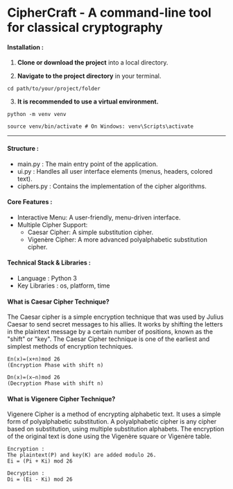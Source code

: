 # **CipherCraft - A command-line tool for classical cryptography**

#### **Installation :**
  
1. **Clone or download the project** into a local directory.

2. **Navigate to the project directory** in your terminal.

```shell
cd path/to/your/project/folder
```

3. **It is recommended to use a virtual environment.**

```shell
python -m venv venv

source venv/bin/activate # On Windows: venv\Scripts\activate
```
---

#### **Structure :**
- main.py : The main entry point of the application. 
- ui.py : Handles all user interface elements (menus, headers, colored text). 
- ciphers.py : Contains the implementation of the cipher algorithms.

#### **Core Features :**
- Interactive Menu: A user-friendly, menu-driven interface. 
- Multiple Cipher Support: 
	- Caesar Cipher: A simple substitution cipher. 
	- Vigenère Cipher: A more advanced polyalphabetic substitution cipher.

#### **Technical Stack & Libraries :**
- Language : Python 3 
- Key Libraries : os, platform, time

#### **What is Caesar Cipher Technique?**
The Caesar cipher is a simple encryption technique that was used by Julius Caesar to send secret messages to his allies. It works by shifting the letters in the plaintext message by a certain number of positions, known as the "shift" or "key". The Caesar Cipher technique is one of the earliest and simplest methods of encryption techniques.

```
En​(x)=(x+n)mod 26  
(Encryption Phase with shift n)

Dn(x)=(x−n)mod 26                
(Decryption Phase with shift n)
```

#### **What is Vigenere Cipher Technique?**
Vigenere Cipher is a method of encrypting alphabetic text. It uses a simple form of polyalphabetic substitution. A polyalphabetic cipher is any cipher based on substitution, using multiple substitution alphabets. The encryption of the original text is done using the Vigenère square or Vigenère table.

```
Encryption :
The plaintext(P) and key(K) are added modulo 26.  
Ei = (Pi + Ki) mod 26  
  
Decryption :
Di = (Ei - Ki) mod 26
```

